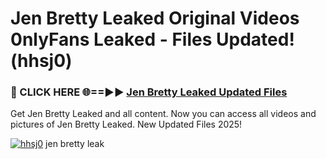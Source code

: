 # Jen Bretty Leaked Original Videos 0nlyFans Leaked - Files Updated! (hhsj0)

<h3>🔴 CLICK HERE 🌐==►► <a href="https://tinyurl.com/3hn5wdd3" rel="nofollow">Jen Bretty Leaked Updated Files</a></h3>

Get Jen Bretty Leaked and all content. Now you can access all videos and pictures of Jen Bretty Leaked. New Updated Files 2025!

[![hhsj0](https://i.imgur.com/4HnBqBT.gif)](https://tinyurl.com/3hn5wdd3)
jen bretty leak
